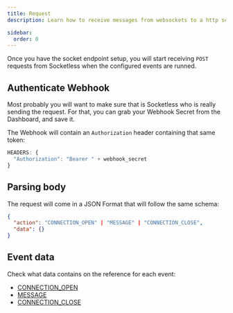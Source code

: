 ```yaml
---
title: Request
description: Learn how to receive messages from websockets to a http server.

sidebar:
  order: 0
---
```


Once you have the socket endpoint setup, you will start receiving `POST` requests from Socketless when the configured events are runned.

## Authenticate Webhook

Most probably you will want to make sure that is Socketless who is really sending the request. For that, you can grab your Webhook Secret from the Dashboard, and save it.

The Webhook will contain an `Authorization` header containing that same token:

```ts
HEADERS: {
  "Authorization": "Bearer " + webhook_secret
}
```

## Parsing body

The request will come in a JSON Format that will follow the same schema:

```json
{
  "action": "CONNECTION_OPEN" | "MESSAGE" | "CONNECTION_CLOSE",
  "data": {}
}
```

## Event data

Check what data contains on the reference for each event:

- [CONNECTION_OPEN](https://docs.socketless.ws/webhook/reference/connection)
- [MESSAGE](https://docs.socketless.ws/webhook/reference/message)
- [CONNECTION_CLOSE](https://docs.socketless.ws/webhook/reference/disconnect)

